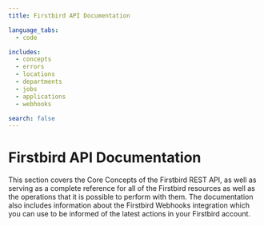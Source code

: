 ```yaml
---
title: Firstbird API Documentation

language_tabs:
  - code

includes:
  - concepts
  - errors
  - locations
  - departments
  - jobs
  - applications
  - webhooks

search: false
---
```


# Firstbird API Documentation

This section covers the Core Concepts of the Firstbird REST API, as well as serving as a complete reference for all of the Firstbird resources as well as the operations that it is possible to perform with them. The documentation also includes information about the Firstbird Webhooks integration which you can use to be informed of the latest actions in your Firstbird account.
